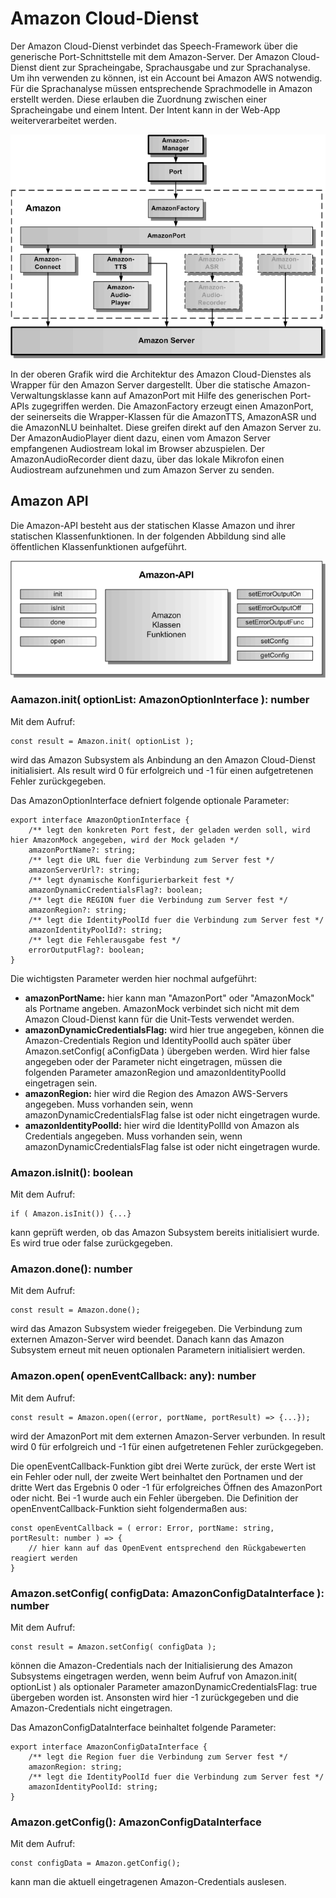# Amazon Cloud-Dienst

Der Amazon Cloud-Dienst verbindet das Speech-Framework über die generische Port-Schnittstelle mit dem Amazon-Server. Der Amazon Cloud-Dienst dient zur Spracheingabe, Sprachausgabe und zur Sprachanalyse.
Um ihn verwenden zu können, ist ein Account bei Amazon AWS notwendig. Für die Sprachanalyse müssen entsprechende Sprachmodelle in Amazon erstellt werden. Diese erlauben die Zuordnung zwischen einer Spracheingabe und einem Intent. Der Intent kann in der Web-App weiterverarbeitet werden.

![Amazon-Architektur](./Amazon-1.gif)

In der oberen Grafik wird die Architektur des Amazon Cloud-Dienstes als Wrapper für den Amazon Server dargestellt. Über die statische Amazon-Verwaltungsklasse kann auf AmazonPort mit Hilfe des generischen Port-APIs zugegriffen werden. Die AmazonFactory erzeugt einen AmazonPort, der seinerseits die Wrapper-Klassen für die AmazonTTS, AmazonASR und die AmazonNLU beinhaltet. Diese greifen direkt auf den Amazon Server zu. Der AmazonAudioPlayer dient dazu, einen vom Amazon Server empfangenen Audiostream lokal im Browser abzuspielen. Der AmazonAudioRecorder dient dazu, über das lokale Mikrofon einen Audiostream aufzunehmen und zum Amazon Server zu senden.


## Amazon API

Die Amazon-API besteht aus der statischen Klasse Amazon und ihrer statischen Klassenfunktionen. In der folgenden Abbildung sind alle öffentlichen Klassenfunktionen aufgeführt.

![Amazon-API](./Amazon-2.gif)


### Aamazon.init( optionList: AmazonOptionInterface ): number

Mit dem Aufruf:

	const result = Amazon.init( optionList );
	
wird das Amazon Subsystem als Anbindung an den Amazon Cloud-Dienst initialisiert. Als result wird 0 für erfolgreich und -1 für einen aufgetretenen Fehler zurückgegeben. 

Das AmazonOptionInterface defniert folgende optionale Parameter:

	export interface AmazonOptionInterface {
	    /** legt den konkreten Port fest, der geladen werden soll, wird hier AmazonMock angegeben, wird der Mock geladen */
	    amazonPortName?: string;
	    /** legt die URL fuer die Verbindung zum Server fest */
	    amazonServerUrl?: string;
	    /** legt dynamische Konfigurierbarkeit fest */
	    amazonDynamicCredentialsFlag?: boolean;
	    /** legt die REGION fuer die Verbindung zum Server fest */
	    amazonRegion?: string;
	    /** legt die IdentityPoolId fuer die Verbindung zum Server fest */
	    amazonIdentityPoolId?: string;
	    /** legt die Fehlerausgabe fest */
	    errorOutputFlag?: boolean;
	}

Die wichtigsten Parameter werden hier nochmal aufgeführt:

* **amazonPortName:** hier kann man "AmazonPort" oder "AmazonMock" als Portname angeben. AmazonMock verbindet sich nicht mit dem Amazon Cloud-Dienst kann für die Unit-Tests verwendet werden.
* **amazonDynamicCredentialsFlag:** wird hier true angegeben, können die Amazon-Credentials Region und IdentityPoolId auch später über Amazon.setConfig( aConfigData ) übergeben werden. Wird hier false angegeben oder der Parameter nicht eingetragen, müssen die folgenden Parameter amazonRegion und amazonIdentityPoolId eingetragen sein.
* **amazonRegion:** hier wird die Region des Amazon AWS-Servers angegeben. Muss vorhanden sein, wenn amazonDynamicCredentialsFlag false ist oder nicht eingetragen wurde.
* **amazonIdentityPoolId:** hier wird die IdentityPollId von Amazon als Credentials angegeben. Muss vorhanden sein, wenn amazonDynamicCredentialsFlag false ist oder nicht eingetragen wurde.


### Amazon.isInit(): boolean

Mit dem Aufruf:

	if ( Amazon.isInit()) {...}
	
kann geprüft werden, ob das Amazon Subsystem bereits initialisiert wurde. Es wird true oder false zurückgegeben.


### Amazon.done(): number

Mit dem Aufruf:

	const result = Amazon.done();
	
wird das Amazon Subsystem wieder freigegeben. Die Verbindung zum externen Amazon-Server wird beendet. Danach kann das Amazon Subsystem erneut mit neuen optionalen Parametern initialisiert werden. 


### Amazon.open( openEventCallback: any): number

Mit dem Aufruf:

	const result = Amazon.open((error, portName, portResult) => {...}); 

wird der AmazonPort mit dem externen Amazon-Server verbunden. In result wird 0 für erfolgreich und -1 für einen aufgetretenen Fehler zurückgegeben.
 
Die openEventCallback-Funktion gibt drei Werte zurück, der erste Wert ist ein Fehler oder null, der zweite Wert beinhaltet den Portnamen und der dritte Wert das Ergebnis 0 oder -1 für erfolgreiches Öffnen des AmazonPort oder nicht. Bei -1 wurde auch ein Fehler übergeben. Die Definition der openEnventCallback-Funktion sieht folgendermaßen aus:
 
	const openEventCallback = ( error: Error, portName: string, portResult: number ) => {
		// hier kann auf das OpenEvent entsprechend den Rückgabewerten reagiert werden
	}
	
	
### Amazon.setConfig( configData: AmazonConfigDataInterface ): number

Mit dem Aufruf:

	const result = Amazon.setConfig( configData );
	
können die Amazon-Credentials nach der Initialisierung des Amazon Subsystems eingetragen werden, wenn beim Aufruf von Amazon.init( optionList ) als optionaler Parameter amazonDynamicCredentialsFlag: true übergeben worden ist. Ansonsten wird hier -1 zurückgegeben und die Amazon-Credentials nicht eingetragen.

Das AmazonConfigDataInterface beinhaltet folgende Parameter:

	export interface AmazonConfigDataInterface {
	    /** legt die Region fuer die Verbindung zum Server fest */
	    amazonRegion: string;
	    /** legt die IdentityPoolId fuer die Verbindung zum Server fest */
	    amazonIdentityPoolId: string;
	}


### Amazon.getConfig(): AmazonConfigDataInterface

Mit dem Aufruf:

	const configData = Amazon.getConfig();
	
kann man die aktuell eingetragenen Amazon-Credentials auslesen.
